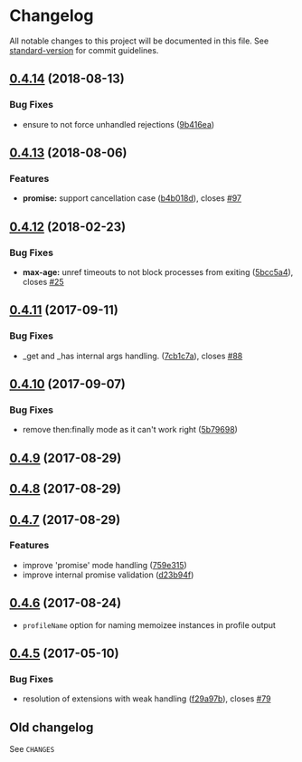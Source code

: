 # Changelog

All notable changes to this project will be documented in this file. See [standard-version](https://github.com/conventional-changelog/standard-version) for commit guidelines.

<a name="0.4.14"></a>

## [0.4.14](https://github.com/medikoo/memoizee/compare/v0.4.13...v0.4.14) (2018-08-13)

### Bug Fixes

- ensure to not force unhandled rejections ([9b416ea](https://github.com/medikoo/memoizee/commit/9b416ea))

<a name="0.4.13"></a>

## [0.4.13](https://github.com/medikoo/memoizee/compare/v0.4.12...v0.4.13) (2018-08-06)

### Features

- **promise:** support cancellation case ([b4b018d](https://github.com/medikoo/memoizee/commit/b4b018d)), closes [#97](https://github.com/medikoo/memoizee/issues/97)

<a name="0.4.12"></a>

## [0.4.12](https://github.com/medikoo/memoizee/compare/v0.4.11...v0.4.12) (2018-02-23)

### Bug Fixes

- **max-age:** unref timeouts to not block processes from exiting ([5bcc5a4](https://github.com/medikoo/memoizee/commit/5bcc5a4)), closes [#25](https://github.com/medikoo/memoizee/issues/25)

<a name="0.4.11"></a>

## [0.4.11](https://github.com/medikoo/memoizee/compare/v0.4.10...v0.4.11) (2017-09-11)

### Bug Fixes

- \_get and \_has internal args handling. ([7cb1c7a](https://github.com/medikoo/memoizee/commit/7cb1c7a)), closes [#88](https://github.com/medikoo/memoizee/issues/88)

<a name="0.4.10"></a>

## [0.4.10](https://github.com/medikoo/memoizee/compare/v0.4.9...v0.4.10) (2017-09-07)

### Bug Fixes

- remove then:finally mode as it can't work right ([5b79698](https://github.com/medikoo/memoizee/commit/5b79698))

<a name="0.4.9"></a>

## [0.4.9](https://github.com/medikoo/memoizee/compare/v0.4.8...v0.4.9) (2017-08-29)

<a name="0.4.8"></a>

## [0.4.8](https://github.com/medikoo/memoizee/compare/v0.4.7...v0.4.8) (2017-08-29)

<a name="0.4.7"></a>

## [0.4.7](https://github.com/medikoo/memoizee/compare/v0.4.6...v0.4.7) (2017-08-29)

### Features

- improve 'promise' mode handling ([759e315](https://github.com/medikoo/memoizee/commit/759e315))
- improve internal promise validation ([d23b94f](https://github.com/medikoo/memoizee/commit/d23b94f))

<a name="0.4.6"></a>

## [0.4.6](https://github.com/medikoo/memoizee/compare/v0.4.5...v0.4.6) (2017-08-24)

- `profileName` option for naming memoizee instances in profile output

<a name="0.4.5"></a>

## [0.4.5](https://github.com/medikoo/memoizee/compare/v0.4.4...v0.4.5) (2017-05-10)

### Bug Fixes

- resolution of extensions with weak handling ([f29a97b](https://github.com/medikoo/memoizee/commit/f29a97b)), closes [#79](https://github.com/medikoo/memoizee/issues/79)

## Old changelog

See `CHANGES`
